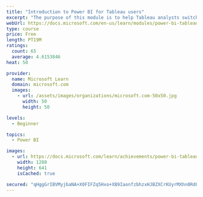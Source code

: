 ```yaml
---
title: "Introduction to Power BI for Tableau users"
excerpt: "The purpose of this module is to help Tableau analysts switch from Tableau to Microsoft Power BI."
webUrl: https://docs.microsoft.com/en-us/learn/modules/power-bi-tableau-intro/
type: course
price: Free
length: PT19M
ratings:
  count: 65
  average: 4.6153846
heat: 50

provider:
  name: Microsoft Learn
  domain: microsoft.com
  images:
    - url: /assets/images/organizations/microsoft.com-50x50.jpg
      width: 50
      height: 50

levels:
  - Beginner

topics:
  - Power BI

images:
  - url: https://docs.microsoft.com/learn/achievements/power-bi-tableau-intro-social.png
    width: 1280
    height: 641
    isCached: true

secured: "qHggGrIBVMyjbaNA+X0FIFZq5Hxo+XB9IaonfzbhzxHJBZXCrKUyrMXhn0Rd8uEPWI71vH566CnNK85X+AQ+OR+687v5Rg/L+RDu38OiPUyxUP6ACyjnyjfQYYvyT3NKAQrUlsnhRHcJvr6itX9LScQjI5TShmW8MqW7/e+rJuG16EJporZgLKzDZCySlWsUvE84v80lPLxOfPyKJJBF50QHbXN3VoVJIRRZVN9Dr5gRxmCr7py8rHaBT7JZ8QSEep+mfkFmztAthoop1yag2hOp7eDopro0oHrQ0hZYez8K3GQAawfWyiiqPASi38aPTfKOVNH8mPPt58bZI3hVxzBDH7up3NBoxHtJxsVyS9UomCTiJ56vaWOAcOqEeKQPgySE1NXbg5IkZqFxNVzyBQJFnOnE1V78xBsxwcFI3ig=;VD+et0Gc9ubbuElhPeo/Ew=="
---
```


